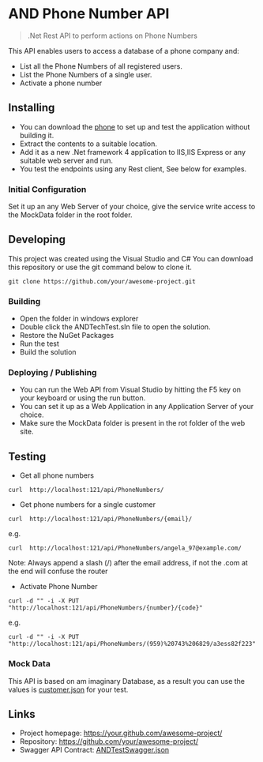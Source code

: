 
# AND Phone Number API
> .Net Rest API to perform actions on Phone Numbers

This API enables users to access a database of a phone company and:
* List all the Phone Numbers of all registered users.
* List the Phone Numbers of a single user.
* Activate a phone number

## Installing 

* You can download the [phone](dist.zip) to set up and test the application without building it.
* Extract the contents to a suitable location.
* Add it as a new .Net framework 4 application to IIS,IIS Express or any suitable web server and run.
* You test the endpoints using any Rest client, See below for examples.


### Initial Configuration

Set it up an any Web Server of your choice, give the service write access to the MockData folder in the root folder.

## Developing

This project was created using the Visual Studio and C#
You can download this repository or use the git command below to clone it.

```shell
git clone https://github.com/your/awesome-project.git
```

### Building
* Open the folder in windows explorer
* Double click the ANDTechTest.sln file to open the solution.
* Restore the NuGet Packages
* Run the test 
* Build the solution


### Deploying / Publishing

* You can run the Web API from Visual Studio by hitting the F5 key on your keyboard or using the run button.
* You can set it up as a Web Application in any Application Server of your choice.
* Make sure the MockData folder is present in the rot folder of the web site.

## Testing

* Get all phone numbers
```shell
curl  http://localhost:121/api/PhoneNumbers/
```

* Get phone numbers for a single customer
```shell
curl  http://localhost:121/api/PhoneNumbers/{email}/
```

e.g.

```shell
curl  http://localhost:121/api/PhoneNumbers/angela_97@example.com/
```
Note: Always append a slash (/) after the email address, if not the .com at the end will confuse the router 

* Activate Phone Number

```shell
curl -d "" -i -X PUT "http://localhost:121/api/PhoneNumbers/{number}/{code}"
```

e.g.

```shell
curl -d "" -i -X PUT "http://localhost:121/api/PhoneNumbers/(959)%20743%206829/a3ess82f223"
```
### Mock Data
This API is based on am imaginary Database, as a result you can use the values is [customer.json](MockData/Customers.json) for your test.


## Links

- Project homepage: https://your.github.com/awesome-project/
- Repository: https://github.com/your/awesome-project/
- Swagger API Contract: [ANDTestSwagger.json](UI/ANDTestSwagger.json)


